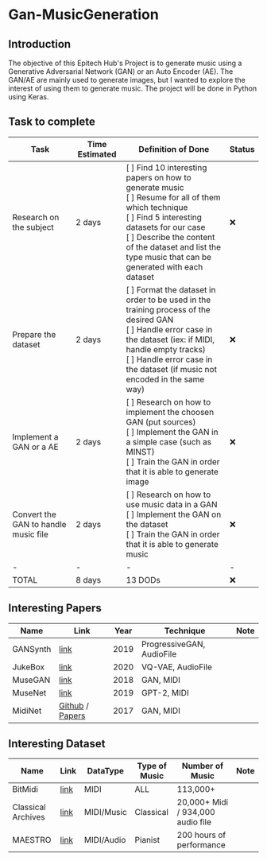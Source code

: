 # Gan-MusicGeneration

## Introduction

The objective of this Epitech Hub's Project is to generate music using a Generative Adversarial Network (GAN) or an Auto Encoder (AE). The GAN/AE are mainly used to generate images, but I wanted to explore the interest of using them to generate music. The project will be done in Python using Keras.

## Task to complete

| Task | Time Estimated | Definition of Done | Status |
| ---- | -------------- |  ------------------ | ------ |
| Research on the subject | 2 days | [ ] Find 10 interesting papers on how to generate music <br> [ ] Resume for all of them which technique <br> [ ] Find 5 interesting datasets for our case <br> [ ] Describe the content of the dataset and list the type music that can be generated with each dataset | ❌ |
| Prepare the dataset | 2 days |  [ ] Format the dataset in order to be used in the training process of the desired GAN <br> [ ] Handle error case in the dataset (iex: if MIDI, handle empty tracks) <br> [ ] Handle error case in the dataset (if music not encoded in the same way) | ❌ |
| Implement a GAN or a AE | 2 days |  [ ] Research on how to implement the choosen GAN (put sources) <br> [ ] Implement the GAN in a simple case (such as MINST) <br> [ ] Train the GAN in order that it is able to generate image | ❌ |
| Convert the GAN to handle music file | 2 days | [ ] Research on how to use music data in a GAN <br> [ ] Implement the GAN on the dataset <br> [ ] Train the GAN in order that it is able to generate music | ❌ |
|-|-|-|-|
| TOTAL| 8 days | 13 DODs | ❌ | 


## Interesting Papers

| Name | Link | Year | Technique | Note |
| ---- | ---- | ---- | --------- | ---- |
| GANSynth | [link](https://magenta.tensorflow.org/gansynth) | 2019 | ProgressiveGAN, AudioFile |  |
| JukeBox | [link](https://openai.com/research/jukebox) | 2020 | VQ-VAE, AudioFile |  |
| MuseGAN | [link](https://salu133445.github.io/musegan) | 2018 | GAN, MIDI |  |
| MuseNet | [link](https://openai.com/research/musenet) | 2019 | GPT-2, MIDI |  |
| MidiNet | [Github](https://github.com/RichardYang40148/MidiNet/tree/master/v1) / [Papers](https://arxiv.org/abs/1703.10847) | 2017 | GAN, MIDI |  |

## Interesting Dataset

| Name | Link | DataType | Type of Music | Number of Music | Note |
| ---- | ---- | -------- | ------------- | --------------- | ---- |
| BitMidi | [link](https://bitmidi.com) | MIDI | ALL | 113,000+ |  |
| Classical Archives | [link](https://www.classicalarchives.com/newca/#!/) | MIDI/Music | Classical | 20,000+ Midi / 934,000 audio file |  |
| MAESTRO | [link](https://magenta.tensorflow.org/datasets/maestro) | MIDI/Audio | Pianist | 200 hours of performance | |
